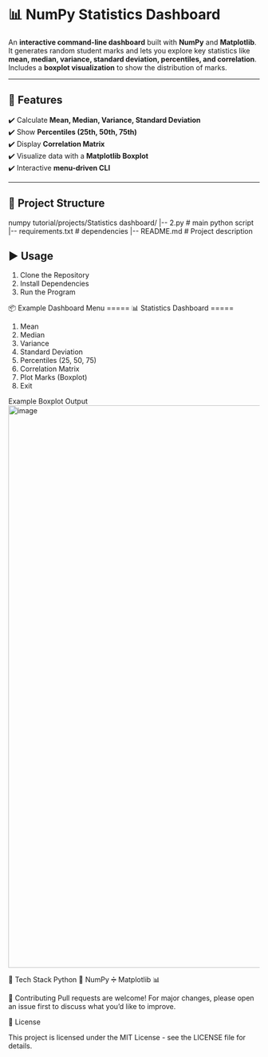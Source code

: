 # 📊 NumPy Statistics Dashboard

An **interactive command-line dashboard** built with **NumPy** and **Matplotlib**.  
It generates random student marks and lets you explore key statistics like **mean, median, variance, standard deviation, percentiles, and correlation**.  
Includes a **boxplot visualization** to show the distribution of marks.  

---

## 🚀 Features
✔️ Calculate **Mean, Median, Variance, Standard Deviation**  
✔️ Show **Percentiles (25th, 50th, 75th)**  
✔️ Display **Correlation Matrix**  
✔️ Visualize data with a **Matplotlib Boxplot**  
✔️ Interactive **menu-driven CLI**  

---

## 📂 Project Structure
numpy tutorial/projects/Statistics dashboard/
|-- 2.py # main python script
|-- requirements.txt # dependencies
|-- README.md # Project description

## ▶️ Usage

1. Clone the Repository
2. Install Dependencies
3.  Run the Program

📦 Example Dashboard
Menu
===== 📊 Statistics Dashboard =====
1. Mean
2. Median
3. Variance
4. Standard Deviation
5. Percentiles (25, 50, 75)
6. Correlation Matrix
7. Plot Marks (Boxplot)
0. Exit

Example Boxplot Output
<img width="1604" height="1128" alt="image" src="https://github.com/user-attachments/assets/7e25ddb2-9a20-467d-8dae-b23801d75c63" />


🔧 Tech Stack
Python 🐍
NumPy ➗
Matplotlib 📊


🤝 Contributing
Pull requests are welcome! For major changes, please open an issue first to discuss what you’d like to improve.

📜 License

This project is licensed under the MIT License - see the LICENSE
 file for details.
